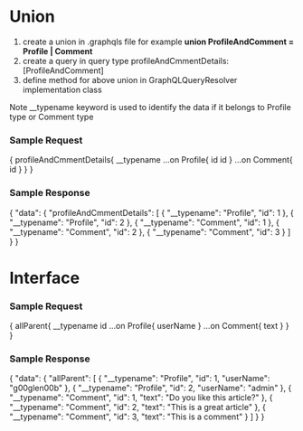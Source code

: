 # Union 
1. create a union in .graphqls file for example **union ProfileAndComment = Profile | Comment** 
2. create a query in query type profileAndCmmentDetails: [ProfileAndComment]
3. define method for above union in GraphQLQueryResolver implementation class

Note __typename keyword is used to identify the data if it belongs to Profile type or Comment type
### Sample Request
{
    profileAndCmmentDetails{
        __typename
        ...on Profile{
            id
            id
        }
    ...on Comment{
        id
    }
    }
}
### Sample Response

{
    "data": {
        "profileAndCmmentDetails": [
            {
                "__typename": "Profile",
                "id": 1
            },
            {
                "__typename": "Profile",
                "id": 2
            },
            {
                "__typename": "Comment",
                "id": 1
            },
            {
                "__typename": "Comment",
                "id": 2
            },
            {
                "__typename": "Comment",
                "id": 3
            }
        ]
    }
}
# Interface

### Sample Request

{
    allParent{
        __typename
        id
        ...on Profile{
        userName
        }
    ...on Comment{
      text
    }
    }
}

### Sample Response

{
    "data": {
        "allParent": [
            {
                "__typename": "Profile",
                "id": 1,
                "userName": "g00glen00b"
            },
            {
                "__typename": "Profile",
                "id": 2,
                "userName": "admin"
            },
            {
                "__typename": "Comment",
                "id": 1,
                "text": "Do you like this article?"
            },
            {
                "__typename": "Comment",
                "id": 2,
                "text": "This is a great article"
            },
            {
                "__typename": "Comment",
                "id": 3,
                "text": "This is a comment"
            }
        ]
    }
}

